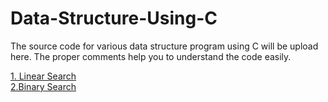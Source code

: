 # Data-Structure-Using-C

The source code for various data structure program using C will be upload here. The proper comments help you to understand the code easily.


<html>
<body>
  <a href="https://github.com/Adhil-Bin-Nadeer/Data-Structure-Using-C/blob/main/Linear.c">1. Linear Search</a><br>
  <a href="https://github.com/Adhil-Bin-Nadeer/Data-Structure-Using-C/blob/main/Binary.c">2.Binary Search</a>
</body>
</html>
